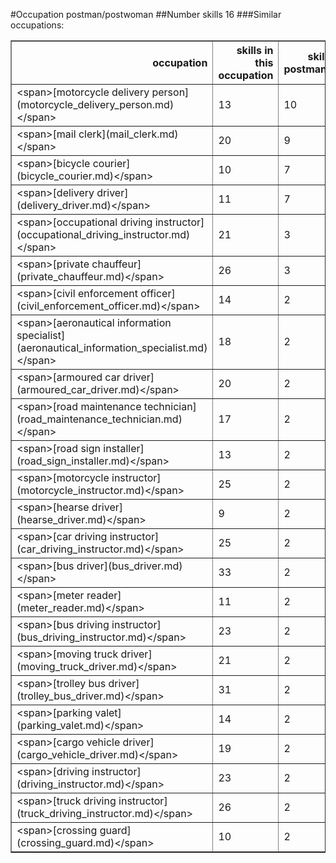 #Occupation postman/postwoman
##Number skills 16
###Similar occupations:
<table border="1" class="dataframe">
  <thead>
    <tr style="text-align: right;">
      <th>occupation</th>
      <th>skills in this occupation</th>
      <th>skills that match postman/postwoman</th>
      <th>percentage match with postman/postwoman</th>
      <th>skills not in postman/postwoman</th>
    </tr>
  </thead>
  <tbody>
    <tr>
      <td>&lt;span&gt;[motorcycle delivery person](motorcycle_delivery_person.md)&lt;/span&gt;</td>
      <td>13</td>
      <td>10</td>
      <td>0.6250</td>
      <td>3</td>
    </tr>
    <tr>
      <td>&lt;span&gt;[mail clerk](mail_clerk.md)&lt;/span&gt;</td>
      <td>20</td>
      <td>9</td>
      <td>0.5625</td>
      <td>11</td>
    </tr>
    <tr>
      <td>&lt;span&gt;[bicycle courier](bicycle_courier.md)&lt;/span&gt;</td>
      <td>10</td>
      <td>7</td>
      <td>0.4375</td>
      <td>3</td>
    </tr>
    <tr>
      <td>&lt;span&gt;[delivery driver](delivery_driver.md)&lt;/span&gt;</td>
      <td>11</td>
      <td>7</td>
      <td>0.4375</td>
      <td>4</td>
    </tr>
    <tr>
      <td>&lt;span&gt;[occupational driving instructor](occupational_driving_instructor.md)&lt;/span&gt;</td>
      <td>21</td>
      <td>3</td>
      <td>0.1875</td>
      <td>18</td>
    </tr>
    <tr>
      <td>&lt;span&gt;[private chauffeur](private_chauffeur.md)&lt;/span&gt;</td>
      <td>26</td>
      <td>3</td>
      <td>0.1875</td>
      <td>23</td>
    </tr>
    <tr>
      <td>&lt;span&gt;[civil enforcement officer](civil_enforcement_officer.md)&lt;/span&gt;</td>
      <td>14</td>
      <td>2</td>
      <td>0.1250</td>
      <td>12</td>
    </tr>
    <tr>
      <td>&lt;span&gt;[aeronautical information specialist](aeronautical_information_specialist.md)&lt;/span&gt;</td>
      <td>18</td>
      <td>2</td>
      <td>0.1250</td>
      <td>16</td>
    </tr>
    <tr>
      <td>&lt;span&gt;[armoured car driver](armoured_car_driver.md)&lt;/span&gt;</td>
      <td>20</td>
      <td>2</td>
      <td>0.1250</td>
      <td>18</td>
    </tr>
    <tr>
      <td>&lt;span&gt;[road maintenance technician](road_maintenance_technician.md)&lt;/span&gt;</td>
      <td>17</td>
      <td>2</td>
      <td>0.1250</td>
      <td>15</td>
    </tr>
    <tr>
      <td>&lt;span&gt;[road sign installer](road_sign_installer.md)&lt;/span&gt;</td>
      <td>13</td>
      <td>2</td>
      <td>0.1250</td>
      <td>11</td>
    </tr>
    <tr>
      <td>&lt;span&gt;[motorcycle instructor](motorcycle_instructor.md)&lt;/span&gt;</td>
      <td>25</td>
      <td>2</td>
      <td>0.1250</td>
      <td>23</td>
    </tr>
    <tr>
      <td>&lt;span&gt;[hearse driver](hearse_driver.md)&lt;/span&gt;</td>
      <td>9</td>
      <td>2</td>
      <td>0.1250</td>
      <td>7</td>
    </tr>
    <tr>
      <td>&lt;span&gt;[car driving instructor](car_driving_instructor.md)&lt;/span&gt;</td>
      <td>25</td>
      <td>2</td>
      <td>0.1250</td>
      <td>23</td>
    </tr>
    <tr>
      <td>&lt;span&gt;[bus driver](bus_driver.md)&lt;/span&gt;</td>
      <td>33</td>
      <td>2</td>
      <td>0.1250</td>
      <td>31</td>
    </tr>
    <tr>
      <td>&lt;span&gt;[meter reader](meter_reader.md)&lt;/span&gt;</td>
      <td>11</td>
      <td>2</td>
      <td>0.1250</td>
      <td>9</td>
    </tr>
    <tr>
      <td>&lt;span&gt;[bus driving instructor](bus_driving_instructor.md)&lt;/span&gt;</td>
      <td>23</td>
      <td>2</td>
      <td>0.1250</td>
      <td>21</td>
    </tr>
    <tr>
      <td>&lt;span&gt;[moving truck driver](moving_truck_driver.md)&lt;/span&gt;</td>
      <td>21</td>
      <td>2</td>
      <td>0.1250</td>
      <td>19</td>
    </tr>
    <tr>
      <td>&lt;span&gt;[trolley bus driver](trolley_bus_driver.md)&lt;/span&gt;</td>
      <td>31</td>
      <td>2</td>
      <td>0.1250</td>
      <td>29</td>
    </tr>
    <tr>
      <td>&lt;span&gt;[parking valet](parking_valet.md)&lt;/span&gt;</td>
      <td>14</td>
      <td>2</td>
      <td>0.1250</td>
      <td>12</td>
    </tr>
    <tr>
      <td>&lt;span&gt;[cargo vehicle driver](cargo_vehicle_driver.md)&lt;/span&gt;</td>
      <td>19</td>
      <td>2</td>
      <td>0.1250</td>
      <td>17</td>
    </tr>
    <tr>
      <td>&lt;span&gt;[driving instructor](driving_instructor.md)&lt;/span&gt;</td>
      <td>23</td>
      <td>2</td>
      <td>0.1250</td>
      <td>21</td>
    </tr>
    <tr>
      <td>&lt;span&gt;[truck driving instructor](truck_driving_instructor.md)&lt;/span&gt;</td>
      <td>26</td>
      <td>2</td>
      <td>0.1250</td>
      <td>24</td>
    </tr>
    <tr>
      <td>&lt;span&gt;[crossing guard](crossing_guard.md)&lt;/span&gt;</td>
      <td>10</td>
      <td>2</td>
      <td>0.1250</td>
      <td>8</td>
    </tr>
  </tbody>
</table>

